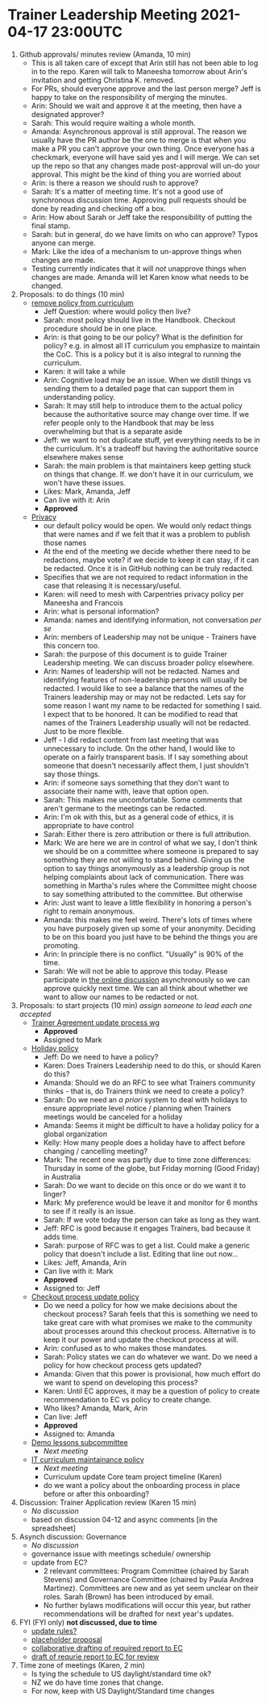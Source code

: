 # Trainer Leadership Meeting 2021-04-17 23:00UTC

1. Github approvals/ minutes review (Amanda, 10 min)
    - This is all taken care of except that Arin still has not been able to log in to the repo. Karen will talk to Maneesha tomorrow about Arin's invitation and getting Christina K. removed. 
    - For PRs, should everyone approve and the last person merge? Jeff is happy to take on the responsibility of merging the minutes.
    - Arin: Should we wait and approve it at the meeting, then have a designated approver?
    - Sarah: This would require waiting a whole month.
    - Amanda: Asynchronous approval is still approval. The reason we usually have the PR author be the one to merge is that when you make a PR you can't approve your own thing. Once everyone has a checkmark, everyone will have said yes and I will merge. We can set up the repo so that any changes made post-approval will un-do your approval. This might be the kind of thing you are worried about
    - Arin: is there a reason we should rush to approve?
    - Sarah: It's a matter of meeting time. It's not a good use of synchronous discussion time. Approving pull requests should be done by reading and checking off a box.
    - Arin: How about Sarah or Jeff take the responsibility of putting the final stamp.
    - Sarah: but in general, do we have limits on who can approve? Typos anyone can merge. 
    - Mark: Like the idea of a mechanism to un-approve things when changes are made.
    - Testing currently indicates that it will *not* unapprove things when changes are made. Amanda will let Karen know what needs to be changed.
2. Proposals: to do things  (10 min)
    - [remove policy from curriculum](https://github.com/carpentries/trainers/issues/78)
        - Jeff Question: where would policy then live?
        - Sarah: most policy should live in the Handbook. Checkout procedure should be in one place. 
        - Arin: is that going to be our policy? What is the definition for policy? e.g. in almost all IT curriculum you emphasize to maintain the CoC. This is a policy but it is also integral to running the curriculum.
        - Karen: it will take a while
        - Arin: Cognitive load may be an issue. When we distill things vs sending them to a detailed page that can support them in understanding policy.
        - Sarah: It may still help to introduce them to the actual policy because the authoritative source may change over time. If we refer people only to the Handbook that may be less overwhelming but that is a separate aside
        - Jeff: we want to not duplicate stuff, yet everything needs to be in the curriculum. It's a tradeoff but having the authoritative source elsewhere makes sense
        - Sarah: the main problem is that maintainers keep getting stuck on things that change. If. we don't have it in our curriculum, we won't have these issues.
        - Likes: Mark, Amanda, Jeff
        - Can live with it: Arin
        - **Approved**
    - [Privacy](https://github.com/carpentries/trainers/issues/88)
        - our default policy would be open. We would only redact things that were names and if we felt that it was a problem to publish those names
        - At the end of the meeting we decide whether there need to be redactions, maybe vote? if we decide to keep it can stay, if it can be redacted. Once it is in GitHub nothing can be truly redacted.
        - Specifies that we are not required to redact information in the case that releasing it is necessary/useful.
        - Karen: will need to mesh with Carpentries privacy policy per Maneesha and Francois
        - Arin: what is personal information?
        - Amanda: names and identifying information, not conversation _per se_
        - Arin: members of Leadership may not be unique - Trainers have this concern too.
        - Sarah: the purpose of this document is to guide Trainer Leadership meeting. We can discuss broader policy elsewhere.
        - Arin: Names of leadership will not be redacted. Names and identifying features of non-leadership persons will usually be redacted. I would like to see a balance that the names of the Trainers leadership may or may not be redacted. Lets say for some reason I want my name to be redacted for something I said. I expect that to be honored. It can be modified to read that names of the Trainers Leadership usually will not be redacted. Just to be more flexible.
        - Jeff - I did redact content from last meeting that was unnecessary to include. On the other hand, I would like to operate on a fairly transparent basis. If I say something about someone that doesn't necessarily affect them, I just shouldn't say those things.
        - Arin: if someone says something that they don't want to associate their name with, leave that option open.
        - Sarah: This makes me uncomfortable. Some comments that aren't germane to the meetings can be redacted.
        - Arin: I'm ok with this, but as a general code of ethics, it is appropriate to have control
        - Sarah: Either there is zero attribution or there is full attribution. 
        - Mark: We are here we are in control of what we say, I don't think we should be on a committee where someone is prepared to say something they are not willing to stand behind. Giving us the option to say things anonymously as a leadership group is not helping complaints about lack of communication. There was something in Martha's rules where the Committee might choose to say something attributed to the committee. But otherwise 
        - Arin: Just want to leave a little flexibility in honoring a person's right to remain anonymous.
        - Amanda: this makes me feel weird. There's lots of times where you have purposely given up some of your anonymity. Deciding to be on this board you just have to be behind the things you are promoting.
        - Arin: In principle there is no conflict. "Usually" is 90% of the time.
        - Sarah: We will not be able to approve this today. Please participate in [the online discussion](https://github.com/carpentries/trainers/issues/88) asynchronously so we can approve quickly next time. We can all think about whether we want to allow our names to be redacted or not. 
3. Proposals: to start projects (10 min) _assign someone to lead each one accepted_
    - [Trainer Agreement update process wg](https://github.com/carpentries/trainers/issues/100)
        - **Approved**
        - Assigned to Mark
    - [Holiday policy](https://github.com/carpentries/trainers/issues/93)
        - Jeff: Do we need to have a policy?
        - Karen: Does Trainers Leadership need to do this, or should Karen do this?
        - Amanda: Should we do an RFC to see what Trainers community thinks - that is, do Trainers think we need to create a policy?
        - Sarah: Do we need an _a priori_ system to deal with holidays to ensure appropriate level notice / planning when Trainers meetings would be canceled for a holiday
        - Amanda: Seems it might be difficult to have a holiday policy for a global organization
        - Kelly: How many people does a holiday have to affect before changing / cancelling meeting?
        - Mark: The recent one was partly due to time zone differences: Thursday in some of the globe, but Friday morning (Good Friday) in Australia
        - Sarah: Do we want to decide on this once or do we want it to linger?
        - Mark: My preference would be leave it and monitor for 6 months to see if it really is an issue.
        - Sarah: If we vote today the person can take as long as they want.
        - Jeff: RFC is good because it engages Trainers, bad because it adds time.
        - Sarah: purpose of RFC was to get a list. Could make a generic policy that doesn't include a list. Editing that line out now...
        - Likes: Jeff, Amanda, Arin
        - Can live with it: Mark
        - **Approved**
        - Assigned to: Jeff
    - [Checkout process update policy](https://github.com/carpentries/trainers/issues/84)
        - Do we need a policy for how we make decisions about the checkout process? Sarah feels that this is something we need to take great care with what promises we make to the community about processes around this checkout process. Alternative is to keep it our power and update the checkout process at will.
        - Arin: confused as to who makes those mandates.
        - Sarah: Policy states we can do whatever we want. Do we need a policy for how checkout process gets updated?
        - Amanda: Given that this power is provisional, how much effort do we want to spend on developing this process?
        - Karen: Until EC approves, it may be a question of policy to create recommendation to EC vs policy to create change.
        - Who likes? Amanda, Mark, Arin
        - Can live: Jeff
        - **Approved**
        - Assigned to: Amanda
    - [Demo lessons subcommittee](https://github.com/carpentries/trainers/issues/83)
        - _Next meeting_
    - [IT curriculum maintainance policy](https://github.com/carpentries/trainers/issues/82)
        - _Next meeting_
        - Curriculum update Core team project timeline (Karen)
        - do we want a policy about the onboarding process in place before or after this onboarding?
4. Discussion: Trainer Application review (Karen 15 min)
    - _No discussion_
    - based on discussion 04-12 and async comments [in the spreadsheet]
5. Asynch discussion: Governance 
    - _No discussion_
    - governance issue with meetings schedule/ ownership
    - update from EC?
        - 2 relevant committees: Program Committee (chaired by Sarah Stevens) and Governance Committee (chaired by Paula Andrea Martinez). Committees are new and as yet seem unclear on their roles. Sarah (Brown) has been introduced by email.
        - No further bylaws modifications will occur this year, but rather recommendations will be drafted for next year's updates.
6. FYI (FYI only) **not discussed, due to time**
    - [update rules?](https://github.com/carpentries/trainers/issues/102)
    - [placeholder proposal](https://github.com/carpentries/trainers/issues/103)
    - [collaborative drafting of required report to EC](https://github.com/carpentries/trainers/issues/89)
    - [draft of requrie report to EC for review](https://github.com/carpentries/trainers/issues/90)
7. Time zone of meetings (Karen, 2 min)
    - Is tying the schedule to US daylight/standard time ok?
    - NZ we do have time zones that change. 
    - For now, keep with US Daylight/Standard time changes

